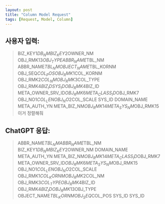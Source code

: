 ```yaml
---
layout: post
title: "Column Model Request"
tags: [Request, Model, Column]
---
```


## 사용자 입력:
> BIZ_KEY1$DB_NM
BIZ_KEY2$OWNER_NM
OBJ_RMK13$OBJ_TYPE
ABBR_NAME$TBL_NM
ABBR_NAME$TBL_NM
OBJECT_NAME$TBL_KORNM
OBJ_SEQ$COL_POS
OBJ_RMK1$COL_KORNM
OBJ_RMK2$COL_NM
OBJ_RMK3$COL_TYPE
OBJ_RMK4$BIZ_ID
SYS_ID
OBJ_RMK4$BIZ_ID
META_OWNER_SRV_ID$OBJ_RMK6
META_CLASS_ID$OBJ_RMK7
OBJ_NO1$COL_LEN
OBJ_NO2$COL_SCALE
SYS_ID
DOMAIN_NAME
META_AUTH_YN
META_BIZ_NM$OBJ_RMK14
META_SYS_NM$OBJ_RMK15 이거 정렬해줘

## ChatGPT 응답:
> ABBR_NAME$TBL_NM
ABBR_NAME$TBL_NM
BIZ_KEY1$DB_NM
BIZ_KEY2$OWNER_NM
DOMAIN_NAME
META_AUTH_YN
META_BIZ_NM$OBJ_RMK14
META_CLASS_ID$OBJ_RMK7
META_OWNER_SRV_ID$OBJ_RMK6
META_SYS_NM$OBJ_RMK15
OBJ_NO1$COL_LEN
OBJ_NO2$COL_SCALE
OBJ_RMK1$COL_KORNM
OBJ_RMK2$COL_NM
OBJ_RMK3$COL_TYPE
OBJ_RMK4$BIZ_ID
OBJ_RMK4$BIZ_ID
OBJ_RMK13$OBJ_TYPE
OBJECT_NAME$TBL_KORNM
OBJ_SEQ$COL_POS
SYS_ID
SYS_ID

